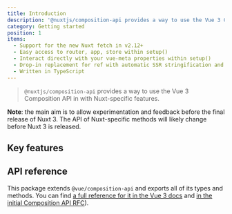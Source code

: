 ```yaml
---
title: Introduction
description: '@nuxtjs/composition-api provides a way to use the Vue 3 Composition API with Nuxt-specific features.'
category: Getting started
position: 1
items:
  - Support for the new Nuxt fetch in v2.12+
  - Easy access to router, app, store within setup()
  - Interact directly with your vue-meta properties within setup()
  - Drop-in replacement for ref with automatic SSR stringification and hydration (ssrRef)
  - Written in TypeScript
---
```


> `@nuxtjs/composition-api` provides a way to use the Vue 3 Composition API in with Nuxt-specific features.

**Note**: the main aim is to allow experimentation and feedback before the final release of Nuxt 3. The API of Nuxt-specific methods will likely change before Nuxt 3 is released.

## Key features

<d-list :items="items"></d-list>

## API reference

This package extends `@vue/composition-api` and exports all of its types and methods. You can find [a full reference for it in the Vue 3 docs](https://v3.vuejs.org/api/composition-api.html) and [in the initial Composition API RFC](https://composition-api.vuejs.org/api.html)).
